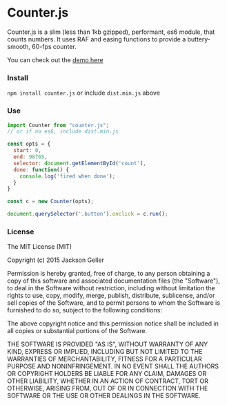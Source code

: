 # Counter.js
Counter.js is a slim (less than 1kb gzipped), performant, es6 module, that counts numbers. It uses RAF and easing functions to provide a buttery-smooth, 60-fps counter.

You can check out the [demo here](https://jaxgeller.com/projects/counter.js/)



### Install

`npm install counter.js` or include `dist.min.js` above

### Use

```javascript
import Counter from "counter.js";
// or if no es6, include dist.min.js

const opts = {
  start: 0,
  end: 98765,
  selector: document.getElementById('count'),
  done: function() {
    console.log('fired when done');
  }
}

const c = new Counter(opts);

document.querySelector('.button').onclick = c.run();
```

### License

The MIT License (MIT)

Copyright (c) 2015 Jackson Geller

Permission is hereby granted, free of charge, to any person obtaining a copy of this software and associated documentation files (the "Software"), to deal in the Software without restriction, including without limitation the rights to use, copy, modify, merge, publish, distribute, sublicense, and/or sell copies of the Software, and to permit persons to whom the Software is furnished to do so, subject to the following conditions:

The above copyright notice and this permission notice shall be included in all copies or substantial portions of the Software.

THE SOFTWARE IS PROVIDED "AS IS", WITHOUT WARRANTY OF ANY KIND, EXPRESS OR IMPLIED, INCLUDING BUT NOT LIMITED TO THE WARRANTIES OF MERCHANTABILITY, FITNESS FOR A PARTICULAR PURPOSE AND NONINFRINGEMENT. IN NO EVENT SHALL THE AUTHORS OR COPYRIGHT HOLDERS BE LIABLE FOR ANY CLAIM, DAMAGES OR OTHER LIABILITY, WHETHER IN AN ACTION OF CONTRACT, TORT OR OTHERWISE, ARISING FROM, OUT OF OR IN CONNECTION WITH THE SOFTWARE OR THE USE OR OTHER DEALINGS IN THE SOFTWARE.
